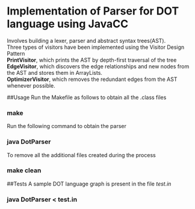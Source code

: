 # Implementation of Parser for DOT language using JavaCC
Involves building a lexer, parser and abstract syntax trees(AST).<br />
Three types of visitors have been implemented using the Visitor Design Pattern <br />
**PrintVisitor**, which prints the AST by depth-first traversal of the tree <br />
**EdgeVisitor**, which discovers the edge relationships and new nodes from the AST and stores them in ArrayLists. <br />
**OptimizerVisitor**, which removes the redundant edges from the AST whenever possible.

##Usage
Run the Makefile as follows to obtain all the .class files
### make
Run the following command to obtain the parser
### java DotParser
To remove all the additional files created during the process
### make clean


##Tests
A sample DOT language graph is present in the file *test.in*
### java DotParser \< test.in 



